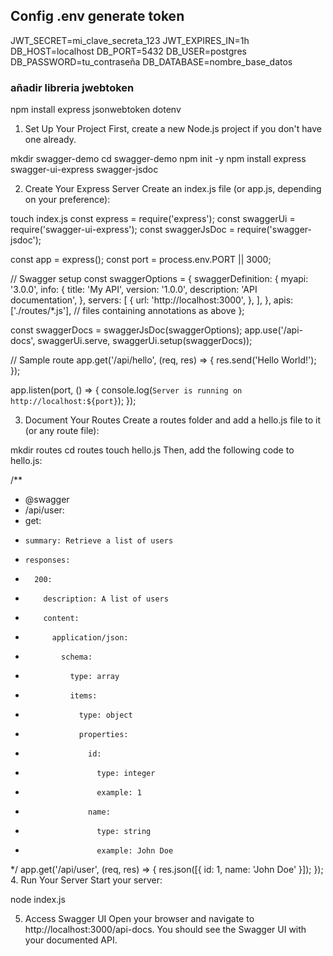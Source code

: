 ## Config .env generate token
JWT_SECRET=mi_clave_secreta_123
JWT_EXPIRES_IN=1h
DB_HOST=localhost
DB_PORT=5432
DB_USER=postgres
DB_PASSWORD=tu_contraseña
DB_DATABASE=nombre_base_datos

### añadir libreria jwebtoken
npm install express jsonwebtoken dotenv

1. Set Up Your Project
First, create a new Node.js project if you don't have one already.

mkdir swagger-demo
cd swagger-demo
npm init -y
npm install express swagger-ui-express swagger-jsdoc

2. Create Your Express Server
Create an index.js file (or app.js, depending on your preference):

touch index.js
const express = require('express');
const swaggerUi = require('swagger-ui-express');
const swaggerJsDoc = require('swagger-jsdoc');

const app = express();
const port = process.env.PORT || 3000;

// Swagger setup
const swaggerOptions = {
  swaggerDefinition: {
    myapi: '3.0.0',
    info: {
      title: 'My API',
      version: '1.0.0',
      description: 'API documentation',
    },
    servers: [
      {
        url: 'http://localhost:3000',
      },
    ],
  },
  apis: ['./routes/*.js'], // files containing annotations as above
};

const swaggerDocs = swaggerJsDoc(swaggerOptions);
app.use('/api-docs', swaggerUi.serve, swaggerUi.setup(swaggerDocs));

// Sample route
app.get('/api/hello', (req, res) => {
  res.send('Hello World!');
});

app.listen(port, () => {
  console.log(`Server is running on http://localhost:${port}`);
});

3. Document Your Routes
Create a routes folder and add a hello.js file to it (or any route file):

mkdir routes
cd routes
touch hello.js
Then, add the following code to hello.js:

/**
 * @swagger
 * /api/user:
 *   get:
 *     summary: Retrieve a list of users
 *     responses:
 *       200:
 *         description: A list of users
 *         content:
 *           application/json:
 *             schema:
 *               type: array
 *               items:
 *                 type: object
 *                 properties:
 *                   id:
 *                     type: integer
 *                     example: 1
 *                   name:
 *                     type: string
 *                     example: John Doe
 */
app.get('/api/user', (req, res) => {
  res.json([{ id: 1, name: 'John Doe' }]);
});
4. Run Your Server
Start your server:

node index.js

5. Access Swagger UI
Open your browser and navigate to http://localhost:3000/api-docs. You should see the Swagger UI with your documented API.

